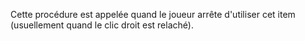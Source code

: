 Cette procédure est appelée quand le joueur arrête d'utiliser cet item (usuellement quand le clic droit est relaché).